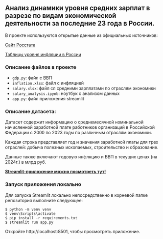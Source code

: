 ## Анализ динамики уровня средних зарплат в разрезе по видам экономической деятельности за последние 23 года в России.

В проекте используются открытые данные из официальных источников:

[Сайт Росстата](https://rosstat.gov.ru/)

[Таблицы уровня инфляции в России](https://уровень-инфляции.рф)

### Описание файлов в проекте

- `gdp.py`: файл с ВВП
- `inflation.xlsx`: файл с инфляцией
- `salary.xlsx`: файл сл средними зарплатами по отраслям экономики
- `salary_analysis.ipynb`: ноутбук с анализом данных
- `app.py`: файл приложения streamlit

### Описание датасета:

Датасет содержит информацию о среднемесячной номинальной начисленной заработной плате работников организаций в Российской Федерации с 2000 по 2023 годы по различным отраслям экономики.

Каждая строка представляет год и значения заработной платы для трех отраслей: добыча полезных ископаемых, строительство и образование.

Данные также включают годовую инфляцию и ВВП в текущих ценах (на 2024г.) в млрд руб.

__**[Streamlit-приложение можно посмотреть тут!](https://salaryanalysis.streamlit.app/)**__

### Запуск приложения локально

Для запуска Streamlit локально непосредственно в корневой папке репозитория выполните следующее:

```Командная строка
$ python -m venv venv
$ venv\Scripts\activate
$ pip install -r requirements.txt
$ streamlit run app.py
```
Откройте http://localhost:8501, чтобы просмотреть приложение.
